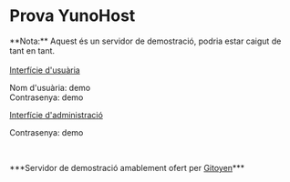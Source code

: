 # Prova YunoHost

<div class="alert alert-warning" markdown="1">
**Nota:** Aquest és un servidor de demostració, podria estar caigut de tant en tant.
<br>

</div>

<br>

  <div class="row text-center">
    <div class="col-md-6">
      <a href="https://demo.yunohost.org/" target="_blank" class="btn btn-success btn-lg"><span class="glyphicon glyphicon-user"></span> Interfície d'usuària</a>
      <p class="text-muted">Nom d'usuària: demo<br>Contrasenya: demo</p>
    </div>
    <div class="col-md-5">
      <a href="https://demo.yunohost.org/yunohost/admin" target="_blank" class="btn btn-primary btn-lg"><span class="glyphicon glyphicon-lock"></span> Interfície d'administració</a>
      <p class="text-muted">Contrasenya: demo</p>
    </div>
  </div>

<br>

<p class="text-center" markdown="1">
***Servidor de demostració amablement ofert per    
<a href="https://www.gitoyen.net" target="_blank">Gitoyen</a>***
</p>
